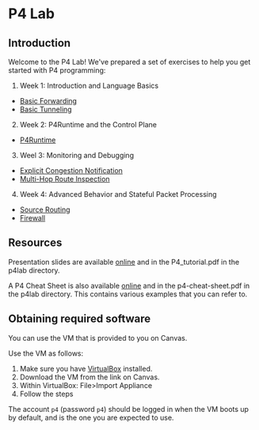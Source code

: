 # P4 Lab

## Introduction

Welcome to the P4 Lab! We've prepared a set of exercises to help
you get started with P4 programming:

1. Week 1: Introduction and Language Basics
* [Basic Forwarding](./exercises/basic)
* [Basic Tunneling](./exercises/basic_tunnel)

2. Week 2: P4Runtime and the Control Plane
* [P4Runtime](./exercises/p4runtime)

3. Weel 3: Monitoring and Debugging
* [Explicit Congestion Notification](./exercises/ecn)
* [Multi-Hop Route Inspection](./exercises/mri)

4. Week 4: Advanced Behavior and Stateful Packet Processing
* [Source Routing](./exercises/source_routing)
* [Firewall](./exercises/firewall)

## Resources 

Presentation slides are available [online](http://bit.ly/p4d2-2018-spring) and in the P4_tutorial.pdf in the p4lab directory.

A P4 Cheat Sheet is also available [online](https://drive.google.com/file/d/1Z8woKyElFAOP6bMd8tRa_Q4SA1cd_Uva/view?usp=sharing)
and in the p4-cheat-sheet.pdf in the p4lab directory.
This contains various examples that you can refer to.
        
## Obtaining required software

You can use the VM that is provided to you on Canvas.

Use the VM as follows:
1. Make sure you have [VirtualBox](https://www.virtualbox.org/) installed.
2. Download the VM from the link on Canvas.
3. Within VirtualBox: File>Import Appliance
4. Follow the steps

The account `p4` (password `p4`) should be logged in when the
VM boots up by default, and is the one you are expected to use.